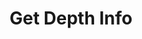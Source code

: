 ---
title: Get Depth Info
position_number: 2
type: get
description: /future/market/v1/public/cg/orderbook
remark: Content-Type = application/x-www-form-urlencoded
parameters:
  -
    name: symbol
    type: string
    mandatory: true
    default: N/A
    description: Trading pair, eg.BTC-USDT
    ranges:
  -
    name: level
    type: int
    mandatory: false
    default: 50
    description:
    ranges: 1-200
        
content_markdown: Note：This method does not require a signature.
left_code_blocks:
  - code_block: "public void getMarketConfig() {\r\n\tString text = HttpUtil.get(URL + \"/data/api/future/market/v1/public/cg/orderbook\");\r\n\tSystem.out.println(text);\r\n}"
    title: Java
    language: java
right_code_blocks:
  - code_block: |-
      {
        "error": {
          "code": "",
          "msg": ""
        },
        "msgInfo": "",
        "result": {
                "ticker_id": "BTC-USDT", 
                "timestamp": 1698668957638,
                "bids": [[
                     "34794.6",
                     "97164"
                    ],[
                     "34794.5",
                     "9897"
                    ],...], 
                "asks": [[
                     "34794.7",
                     "168479"
                    ],[
                     "34794.8",
                     "4009"
                    ],...]
            },
        "returnCode": 0
      }
    title: Response
    language: json
---
